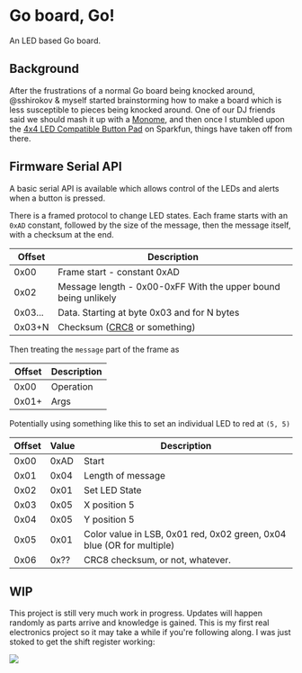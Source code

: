 # Go board, Go!

An LED based Go board.

## Background

After the frustrations of a normal Go board being knocked around, @sshirokov &
myself started brainstorming how to make a board which is less susceptible to
pieces being knocked around. One of our DJ friends said we should mash it up
with a [Monome](http://monome.org/), and then once I stumbled upon the [4x4 LED
Compatible Button Pad](https://www.sparkfun.com/products/7835) on Sparkfun,
things have taken off from there.

## Firmware Serial API

A basic serial API is available which allows control of the LEDs and alerts when
a button is pressed.

There is a framed protocol to change LED states. Each frame starts with an
`0xAD` constant, followed by the size of the message, then the message itself,
with a checksum at the end.

| Offset |  Description    |
|--------|-----------------|
| 0x00   | Frame start - constant 0xAD |
| 0x02   | Message length - 0x00-0xFF With the upper bound being unlikely |
| 0x03...| Data. Starting at byte 0x03 and for N bytes |
| 0x03+N | Checksum ([CRC8](https://github.com/whpthomas/GPX/blob/master/gpx.c#L633-L672) or something) |

Then treating the `message` part of the frame as

| Offset | Description |
|--------|-------------|
| 0x00   | Operation   |
| 0x01+  | Args        |

Potentially using something like this to set an individual LED to red at `(5, 5)`

| Offset | Value | Description |
|--------|-------|----------------|
| 0x00   | 0xAD  | Start  |
| 0x01   | 0x04  | Length of message |
| 0x02   | 0x01  | Set LED State |
| 0x03   | 0x05  | X position 5 |
| 0x04   | 0x05  | Y position 5 |
| 0x05   | 0x01  | Color value in LSB, 0x01 red, 0x02 green, 0x04 blue (OR for multiple) |
| 0x06   | 0x??  | CRC8 checksum, or not, whatever. |

## WIP

This project is still very much work in progress. Updates will happen randomly
as parts arrive and knowledge is gained. This is my first real electronics
project so it may take a while if you're following along. I was just stoked to
get the shift register working:

![](https://f.cloud.github.com/assets/2546/2133182/88714a80-92be-11e3-959c-c7370c40f461.gif)
